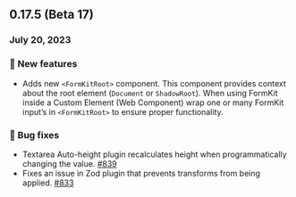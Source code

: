 ## 0.17.5 (Beta 17)

### July 20, 2023

### 💪 New features

- Adds new `<FormKitRoot>` component. This component provides context about the root element (`Document` or `ShadowRoot`). When using FormKit inside a Custom Element (Web Component) wrap one or many FormKit input’s in `<FormKitRoot>` to ensure proper functionality.


### 🐛 Bug fixes

- Textarea Auto-height plugin recalculates height when programmatically changing the value. [#839](https://github.com/formkit/formkit/issues/839)
- Fixes an issue in Zod plugin that prevents transforms from being applied. [#833](https://github.com/formkit/formkit/issues/833)